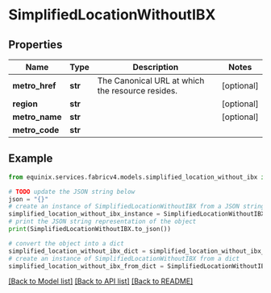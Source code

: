 # SimplifiedLocationWithoutIBX


## Properties

Name | Type | Description | Notes
------------ | ------------- | ------------- | -------------
**metro_href** | **str** | The Canonical URL at which the resource resides. | [optional] 
**region** | **str** |  | [optional] 
**metro_name** | **str** |  | [optional] 
**metro_code** | **str** |  | 

## Example

```python
from equinix.services.fabricv4.models.simplified_location_without_ibx import SimplifiedLocationWithoutIBX

# TODO update the JSON string below
json = "{}"
# create an instance of SimplifiedLocationWithoutIBX from a JSON string
simplified_location_without_ibx_instance = SimplifiedLocationWithoutIBX.from_json(json)
# print the JSON string representation of the object
print(SimplifiedLocationWithoutIBX.to_json())

# convert the object into a dict
simplified_location_without_ibx_dict = simplified_location_without_ibx_instance.to_dict()
# create an instance of SimplifiedLocationWithoutIBX from a dict
simplified_location_without_ibx_from_dict = SimplifiedLocationWithoutIBX.from_dict(simplified_location_without_ibx_dict)
```
[[Back to Model list]](../README.md#documentation-for-models) [[Back to API list]](../README.md#documentation-for-api-endpoints) [[Back to README]](../README.md)


